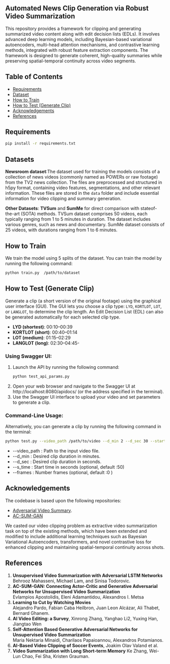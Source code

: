 ## Automated News Clip Generation via Robust Video Summarization
This repository provides a framework for clipping and generating summarized video content along with edit decision lists (EDLs). It involves advanced deep learning models, including Bayesian-based variational autoencoders, multi-head attention mechanisms, and contrastive learning methods, integrated with robust feature extraction components. The framework is designed to generate coherent, high-quality summaries while preserving spatial-temporal continuity across video segments.

## Table of Contents
- [Requirements](#requirements)
- [Dataset](#dataset)
- [How to Train](#how-to-train)
- [How to Test (Generate Clip)](#how-to-test-generate-clip)
- [Acknowledgements](#acknowledgements)
- [References](#references)

## Requirements
```bash
pip install -r requirements.txt
 ```  

## Datasets
**Newsroom dataset**:The dataset used for training the models consists of a collection of news videos (commonly named as POWERs or raw footage) from the TV2 news collection. The files are preprocessed and structured in h5py format, containing video features, segmentations, and other relevant information. These files are stored in the `data` folder and include essential information for video clipping and summary generation. 

**Other Datasets**: **TVSum** and **SumMe** for direct comparison with stateof-the-art (SOTA) methods. TVSum dataset comprises 50 videos, each typically ranging from 1 to 5 minutes in
duration. The dataset includes various genres, such as news and documentary. SumMe dataset consists of 25 videos, with durations ranging from 1 to 6 minutes. 

## How to Train
 We train the model using 5 splits of the dataset. You can train the model by running the following command:

```bash
python train.py  /path/to/dataset
 ```
## How to Test (Generate Clip)
Generate a clip (a short version of the original footage) using the graphical user interface (GUI). The GUI lets you choose a clip type: `LYD`, `KORTLOT`, `LOT`, or `LANGLOT`, to determine the clip length. An Edit Decision List (EDL) can also be generated automatically for each selected clip type.

- **LYD (shortest)**: 00:10–00:39  
- **KORTLOT (short)**: 00:40–01:14  
- **LOT (medium)**: 01:15–02:29  
- **LANGLOT (long)**: 02:30–04:45-

### Using Swagger UI:
1. Launch the API by running the following command:
   ```bash
   python test_api_params.py
    ```
2. Open your web browser and navigate to the Swagger UI at http://localhost:8080/apidocs/ (or the address specified in the terminal).
3. Use the Swagger UI interface to upload your video and set parameters to generate a clip.
   
### Command-Line Usage:
Alternatively, you can generate a clip by running the following command in the terminal:
```bash
python test.py --video_path /path/to/video --d_min 2 --d_sec 30 --start_time  50 --frames 0
 ```
- --video_path <str>:  Path to the input video file.
- --d_min <int>:  Desired clip duration in minutes.
- --d_sec <int>: Desired clip duration in seconds.
- --s_time <int>:  Start time in seconds (optional, default :50)
- --frames <int>:  Number frames (optional, default :0 )

## Acknowledgements
The codebase is based upon the following repositories:
- [Adversarial Video Summary](https://github.com/j-min/Adversarial_Video_Summary).
- [AC-SUM-GAN](https://github.com/e-apostolidis/AC-SUM-GAN)

We casted our video clipping problem as extractive video summarization task on top of the existing methods, which have been extended and modified to include additional learning techniques such as Bayesian Variational Autoencoders, transformers, and novel contrastive loss for enhanced clipping and maintaining spatial-temporal continuity across shots.


## References
1. **Unsupervised Video Summarization with Adversarial LSTM Networks**  
   Behrooz Mahasseni, Michael Lam, and Sinisa Todorovic.  
2. **AC-SUM-GAN: Connecting Actor-Critic and Generative Adversarial Networks for Unsupervised Video Summarization**  
   Evlampios Apostolidis, Eleni Adamantidou, Alexandros I. Metsa
3. **Learning to Cut by Watching Movies**  
   Alejandro Pardo, Fabian Caba Heilbron, Juan Leon Alcázar, Ali Thabet, Bernard Ghanem.  
4. **AI Video Editing: a Survey**, Xinrong Zhang, Yanghao Li2, Yuxing Han, Jiangtao Wen
5. **Self-Attention Based Generative Adversarial Networks for Unsupervised Video Summarization**  
   Maria Nektaria Minaidi, Charilaos Papaioannou, Alexandros Potamianos.  
6. **AI-Based Video Clipping of Soccer Events**,
   Joakim Olav Valand et al.
7. **Video Summarization with Long Short-term Memory**
  Ke Zhang, Wei-Lun Chao, Fei Sha, Kristen Grauman.

   





